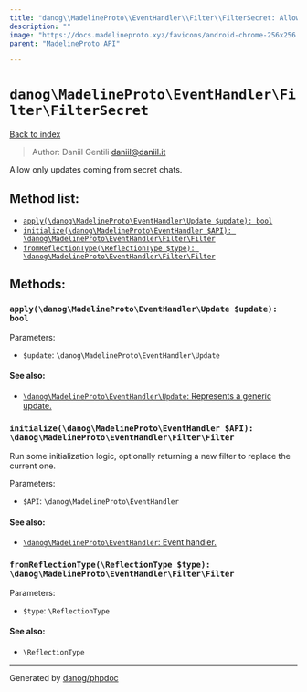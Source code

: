```yaml
---
title: "danog\\MadelineProto\\EventHandler\\Filter\\FilterSecret: Allow only updates coming from secret chats."
description: ""
image: "https://docs.madelineproto.xyz/favicons/android-chrome-256x256.png"
parent: "MadelineProto API"

---
```

# `danog\MadelineProto\EventHandler\Filter\FilterSecret`
[Back to index](../../../../index.html)

> Author: Daniil Gentili <daniil@daniil.it>  
  

Allow only updates coming from secret chats.  




## Method list:
* [`apply(\danog\MadelineProto\EventHandler\Update $update): bool`](#apply)
* [`initialize(\danog\MadelineProto\EventHandler $API): \danog\MadelineProto\EventHandler\Filter\Filter`](#initialize)
* [`fromReflectionType(\ReflectionType $type): \danog\MadelineProto\EventHandler\Filter\Filter`](#fromReflectionType)

## Methods:
### <a name="apply"></a> `apply(\danog\MadelineProto\EventHandler\Update $update): bool`




Parameters:

* `$update`: `\danog\MadelineProto\EventHandler\Update`   


#### See also: 
* [`\danog\MadelineProto\EventHandler\Update`: Represents a generic update.](../../../../danog/MadelineProto/EventHandler/Update.html)




### <a name="initialize"></a> `initialize(\danog\MadelineProto\EventHandler $API): \danog\MadelineProto\EventHandler\Filter\Filter`

Run some initialization logic, optionally returning a new filter to replace the current one.


Parameters:

* `$API`: `\danog\MadelineProto\EventHandler`   


#### See also: 
* [`\danog\MadelineProto\EventHandler`: Event handler.](../../../../danog/MadelineProto/EventHandler.html)




### <a name="fromReflectionType"></a> `fromReflectionType(\ReflectionType $type): \danog\MadelineProto\EventHandler\Filter\Filter`




Parameters:

* `$type`: `\ReflectionType`   


#### See also: 
* `\ReflectionType`




---
Generated by [danog/phpdoc](https://phpdoc.daniil.it)

